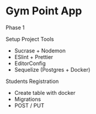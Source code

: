 # Gym Point App

Phase 1

Setup Project Tools
* Sucrase + Nodemon
* ESlint + Prettier
* EditorConfig
* Sequelize (Postgres + Docker)

Students Registration
* Create table with docker
* Migrations
* POST / PUT
